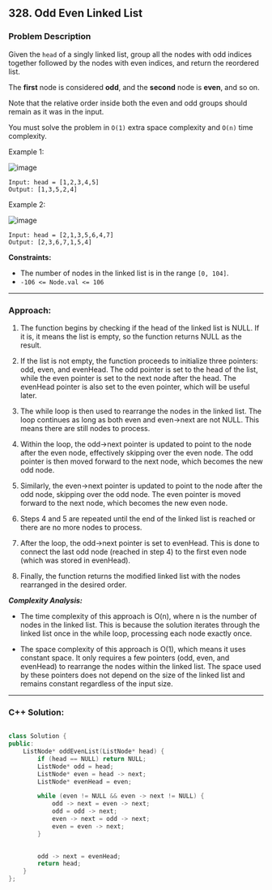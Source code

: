 ## 328. Odd Even Linked List

### Problem Description

Given the ```head``` of a singly linked list, group all the nodes with odd indices together followed by the nodes with even indices, and return the reordered list.

The **first** node is considered **odd**, and the **second** node is **even**, and so on.

Note that the relative order inside both the even and odd groups should remain as it was in the input.

You must solve the problem in ```O(1)``` extra space complexity and ```O(n)``` time complexity.

Example 1:

![image](https://github.com/HimeshKohad/LeetCode-Problems/assets/107066424/b7bade71-29c9-4fdc-ba93-735836e765ff)

```
Input: head = [1,2,3,4,5]
Output: [1,3,5,2,4]
```

Example 2:

![image](https://github.com/HimeshKohad/LeetCode-Problems/assets/107066424/c979b781-0caf-4494-95ae-3960cbdaebc1)

```
Input: head = [2,1,3,5,6,4,7]
Output: [2,3,6,7,1,5,4]
```

**Constraints:**

- The number of nodes in the linked list is in the range ```[0, 104]```.
- ```-106 <= Node.val <= 106```

<hr>

### Approach:

1. The function begins by checking if the head of the linked list is NULL. If it is, it means the list is empty, so the function returns NULL as the result.

2. If the list is not empty, the function proceeds to initialize three pointers: odd, even, and evenHead. The odd pointer is set to the head of the list, while the even pointer is set to the next node after the head. The evenHead pointer is also set to the even pointer, which will be useful later.

3. The while loop is then used to rearrange the nodes in the linked list. The loop continues as long as both even and even->next are not NULL. This means there are still nodes to process.

4. Within the loop, the odd->next pointer is updated to point to the node after the even node, effectively skipping over the even node. The odd pointer is then moved forward to the next node, which becomes the new odd node.

5. Similarly, the even->next pointer is updated to point to the node after the odd node, skipping over the odd node. The even pointer is moved forward to the next node, which becomes the new even node.

6. Steps 4 and 5 are repeated until the end of the linked list is reached or there are no more nodes to process.

7. After the loop, the odd->next pointer is set to evenHead. This is done to connect the last odd node (reached in step 4) to the first even node (which was stored in evenHead).

8. Finally, the function returns the modified linked list with the nodes rearranged in the desired order.

_**Complexity Analysis:**_

- The time complexity of this approach is O(n), where n is the number of nodes in the linked list.
This is because the solution iterates through the linked list once in the while loop, processing each node exactly once.

- The space complexity of this approach is O(1), which means it uses constant space.
It only requires a few pointers (odd, even, and evenHead) to rearrange the nodes within the linked list.
The space used by these pointers does not depend on the size of the linked list and remains constant regardless of the input size.

<hr>

### C++ Solution:

```cpp

class Solution {
public:
    ListNode* oddEvenList(ListNode* head) {
        if (head == NULL) return NULL;
        ListNode* odd = head;
        ListNode* even = head -> next;
        ListNode* evenHead = even;

        while (even != NULL && even -> next != NULL) {
            odd -> next = even -> next;
            odd = odd -> next;
            even -> next = odd -> next;
            even = even -> next;
        }
        

        odd -> next = evenHead;
        return head;
    }
};

```
